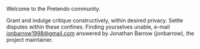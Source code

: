Welcome to the Pretendo community.

Grant and indulge critique constructively, within desired privacy.
Settle disputes within these confines.
Finding yourselves unable, e-mail jonbarrow1998@gmail.com answered by Jonathan Barrow (jonbarrow), the project maintainer.
